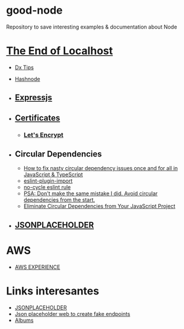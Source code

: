 # good-node
Repository to save interesting examples &amp; documentation about Node

# [The End of Localhost](https://dx.tips/the-end-of-localhost)
* [Dx Tips](https://dx.tips/)
* [Hashnode](https://hashnode.com/)

* ## [Expressjs](./docs/expressjs)
* ## [Certificates](./docs/certificates)
  * ### [Let's Encrypt](./docs/letsencrypt)
* ## Circular Dependencies
  *  [How to fix nasty circular dependency issues once and for all in JavaScript & TypeScript](https://medium.com/visual-development/how-to-fix-nasty-circular-dependency-issues-once-and-for-all-in-javascript-typescript-a04c987cf0de)
  *  [eslint-plugin-import](https://github.com/import-js/eslint-plugin-import)
  *  [no-cycle eslint rule](https://github.com/import-js/eslint-plugin-import/blob/main/docs/rules/no-cycle.md)
  *  [PSA: Don't make the same mistake I did. Avoid circular dependencies from the start.](https://www.reddit.com/r/typescript/comments/ra4wah/psa_dont_make_the_same_mistake_i_did_avoid/)
  *  [Eliminate Circular Dependencies from Your JavaScript Project](https://spin.atomicobject.com/2018/06/25/circular-dependencies-javascript/)
*  ## [JSONPLACEHOLDER](https://github.com/typicode/jsonplaceholder)

# AWS
* [AWS EXPERIENCE](https://aws-experience.com/)

# Links interesantes
* [JSONPLACEHOLDER](https://github.com/typicode/jsonplaceholder)
* [Json placeholder web to create fake endpoints](https://jsonplaceholder.typicode.com/)
* [Albums](https://jsonplaceholder.typicode.com/albums/)